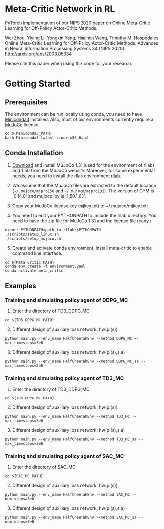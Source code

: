 # Meta-Critic  Network in RL

PyTorch implementation of our NIPS 2020 paper on Online Meta-Critic Learning for Off-Policy Actor-Critic Methods.

Wei Zhou, Yiying Li, Yongxin Yang, Huaimin Wang, Timothy M. Hospedales. 
Online Meta-Critic Learning for Off-Policy Actor-Critic Methods. 
Advances in Neural Information Processing Systems 34 (NIPS 2020).
http://arxiv.org/abs/2003.05334

Please cite this paper when using this code for your research.

# Getting Started

## Prerequisites

The environment can be run locally using conda, you need to have [Miniconda3](https://conda.io/projects/conda/en/latest/user-guide/install/linux.html#install-linux-silent) installed. Also, most of our environments currently require a [MuJoCo](https://www.roboti.us/license.html) license.
```
cd ${Miniconda3_PATH}
bash Miniconda3-latest-Linux-x86_64.sh
```

## Conda Installation

1.  [Download](https://www.roboti.us/index.html) and install MuJoCo 1.31 (used for the environment of rllab) and 1.50 from the MuJoCo website. Moreover, for some experimental needs, you need to install the rllab environment [rllab](https://rllab.readthedocs.io/en/latest/index.html).

2.  We assume that the MuJoCo files are extracted to the default location (`~/.mujoco/mjpro150` and `~/.mujoco/mjpro131`). The version of GYM is '0.14.0' and mujoco_py is '1.50.1.68'.

3.  Copy your MuJoCo license key (mjkey.txt) to ~/.mujoco/mjkey.txt:

4. You need to edit your PYTHONPATH to include the rllab directory. You need to have the zip file for MuJoCo 1.31 and the license file ready.:
```
export PYTHONPATH=path_to_rllab:$PYTHONPATH
./scripts/setup_linux.sh
./scripts/setup_mujoco.sh
```

5.  Create and activate conda environment, install meta-critic to enable command line interface.
```
cd ${Meta_Critic_PATH}
conda env create -f environment.yaml
conda activate meta_critic
```

## Examples
### Training and simulating policy agent of DDPG_MC
1.  Enter the directory of TD3_DDPG_MC

```
cd ${TD3_DDPG_MC_PATH}
```
2.  Different design of auxiliary loss network: hw(pi(s))
```
python main.py --env_name HalfCheetahEnv --method DDPG_MC --max_timesteps=3e6
```

3.  Different design of auxiliary loss network: hw(pi(s),s,a)
```
python main.py --env_name HalfCheetahEnv --method DDPG_MC_sa --max_timesteps=3e6
```

### Training and simulating policy agent of TD3_MC
1.  Enter the directory of TD3_DDPG_MC

```
cd ${TD3_DDPG_MC_PATH}
```
2.  Different design of auxiliary loss network: hw(pi(s))
```
python main.py --env_name HalfCheetahEnv --method TD3_MC --max_timesteps=3e6
```

3.  Different design of auxiliary loss network: hw(pi(s),s,a)
```
python main.py --env_name HalfCheetahEnv --method TD3_MC_sa --max_timesteps=3e6
```

### Training and simulating policy agent of SAC_MC
1.  Enter the directory of SAC_MC

```
cd ${SAC_MC_PATH}
```
2.  Different design of auxiliary loss network: hw(pi(s))
```
python main.py --env_name HalfCheetahEnv --method SAC_MC --num_steps=3e6
```

3.  Different design of auxiliary loss network: hw(pi(s),s,a)
```
python main.py --env_name HalfCheetahEnv --method SAC_MC_sa --num_steps=3e6
```
